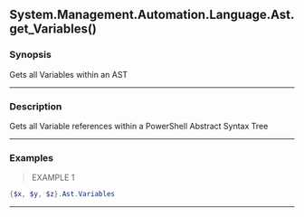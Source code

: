 System.Management.Automation.Language.Ast.get_Variables()
---------------------------------------------------------

### Synopsis
Gets all Variables within an AST

---

### Description

Gets all Variable references within a PowerShell Abstract Syntax Tree

---

### Examples
> EXAMPLE 1

```PowerShell
{$x, $y, $z}.Ast.Variables
```

---
